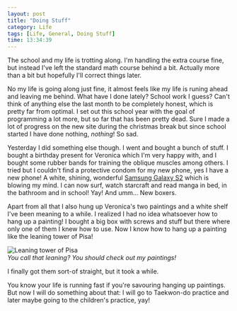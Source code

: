 ```yaml
---
layout: post
title: "Doing Stuff"
category: Life
tags: [Life, General, Doing Stuff]
time: 13:34:39
---
```

The school and my life is trotting along. I'm handling the extra course fine, but instead I've left the standard math course behind a bit. Actually more than a bit but hopefully I'll correct things later.

No my life is going along just fine, it almost feels like my life is runing ahead and leaving me behind. What have I done lately? School work I guess? Can't think of anything else the last month to be completely honest, which is pretty far from optimal. I set out this school year with the goal of programming a lot more, but so far that has been pretty dead. Sure I made a lot of progress on the new site during the christmas break but since school started I have done nothing, *nothing*! So sad.

Yesterday I did something else though. I went and bought a bunch of stuff. I bought a birthday present for Veronica which I'm very happy with, and I bought some rubber bands for training the oblique muscles among others. I tried but I couldn't find a protective condom for my new phone, yes I have a new phone! A white, shining, wonderful [Samsung Galaxy S2][s2] which is blowing my mind. I can now surf, watch starcraft and read manga in bed, in the bathroom and in school! Yay! And umm... New boxers.

Apart from all that I also hung up Veronica's two paintings and a white shelf I've been meaning to a while. I realized I had no idea whatsoever how to hang up a painting! I bought a big box with screws and stuff but there where only one of them I knew how to use. Now I know how to hang up a painting like the leaning tower of Pisa!

<div class="center">
  <img src="http://4.bp.blogspot.com/-LqiqWRrdHX4/TX9XHvYIooI/AAAAAAAABqM/a2FTabGMO5Y/s400/leaning-tower-of-pisa.jpg" alt="Leaning tower of Pisa" /><br />
  <em>You call that leaning? You should check out my paintings!</em>
</div>

I finally got them sort-of straight, but it took a while.

You know your life is running fast if you're savouring hanging up paintings. But now I will do something about that: I will go to Taekwon-do practice and later maybe going to the children's practice, yay!

[s2]: http://www.techradar.com/reviews/phones/mobile-phones/samsung-galaxy-s2-930907/review


